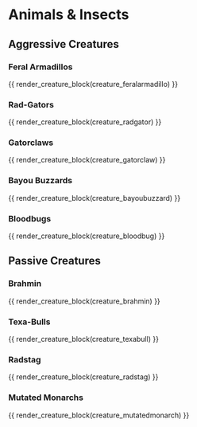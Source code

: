 # Animals & Insects

[//]: # (Prompt to generate this &#40;via ChatGPT&#41;:)

[//]: # (You are an expert tabletop RPG designer, tasked with assisting me design a Fallout campaign set in Houston, Texas. \nI)

[//]: # (have already generated a list of creatures that you can use as a starting point, but you are free to add more)

[//]: # (\ncreatures to the list if you wish. You must write a short description for each creature, as well as its stats and any)

[//]: # (\nspecial abilities it might have. You must also describe its behavior and habitat. \n\nA creature has a small number of)

[//]: # (abilities used to define their skill tests, attacks, and other functions.\n- Level and Type: A listing of the creature’s)

[//]: # (level, and its Type. This will also list the amount of XP the creature is worth when defeated or overcome.\n- Keywords:)

[//]: # (This is a listing of any keywords that describe the creature. \n - Human\n - Raider \n - Brotherhood \n - Ghoul \n -)

[//]: # (Super Mutant\n - Robot \n - Mutated \n - Mammal \n - Lizard\n - Insect\n- Body: This is a number between 4 and 12, used)

[//]: # (in place of any S.P.E.C.I.A.L. attributes for physical skill tests: typically, those using STR, END, or AGI.\n- Mind:)

[//]: # (This is a number between 4 and 12, used in place of any S.P.E.C.I.A.L. attributes for mental skill tests: typically,)

[//]: # (those using PER, CHA, or INT.\n- A Normal creature’s total Body and Mind scores should add up to 8 plus half the)

[//]: # (creature’s Level &#40;rounding up&#41;, but neither score can be below 4. Mighty creatures add +2 to either Body or Mind.)

[//]: # (Legendary creatures add +2 to both.\n- Skills: Creatures have three skills: Melee, Guns, and Other. Melee and Guns &#40;if)

[//]: # (present&#41; are always regarded as Tag Skills.\n- Melee is for all unarmed and melee attacks. All creatures have this.\n-)

[//]: # (Guns is for all attacks with firearms, energy weapons, explosives, and throwing weapons. If a creature has a Guns rating)

[//]: # (of –, it cannot make ranged attacks at all.\n- Other is for any other required skill tests.\n- Defense: The difficulty)

[//]: # (of attacks made against the creature. This will normally be 1, but some crea- tures are especially tricky to hit.\n-)

[//]: # (Initiative: A creature’s Initiative score. It is equal to the creature’s Body plus its Mind.\n- Health points: A)

[//]: # (creature’s health points are based on its level, modified by the Type of the creature, and certain other factors &#40;such)

[//]: # (as the Big or Little special abilities&#41;. A creature’s base health points are its Body score plus the creature’s)

[//]: # (Level.\n- A Mighty creature has twice as many base health points as a normal creature of its Level. This is applied)

[//]: # (after all other modifiers.\n- A Legendary creature has three times as many base health points as a normal creature of)

[//]: # (its Level. This is applied after all other modifiers.\n- Damage Resistances: Just as with a player character, a)

[//]: # (creature’s damage resistances reduce damage suf- fered before decreasing health points. Creatures tend to have damage)

[//]: # (resistances from tough hides, scales, chitinous carapaces, or similar, rather than armor, but it functions in the same)

[//]: # (way. In most cases, these values will be the same for all locations, but some creatures may have different damage)

[//]: # (resist- ances by location, which is noted in their entry.\n- Attacks: The methods the creature can use to attack in)

[//]: # (combat. Each attack lists the test’s target number &#40;TN&#41;, damage, damage type, damage effects, and any qualities that)

[//]: # (apply to its weapons.\n- Attacks using ranged weapons from creatures do not require tracking ammunition.\n- Special)

[//]: # (Abilities: Any special abilities the creature possesses, or unique actions the creature can take.\n- Inventory: A)

[//]: # (listing of the equipment and other items the creature is carrying.\n\nThese are the stats that you need to fill out for)

[//]: # (each creature &#40;each is a number or - if the creature does not have that stat&#41;:\nBODY:\nMIND:\nMELEE:\nGUNS:\nOTHER:\nHP:)

[//]: # (\nINITIATIVE:\nDEFENSE:\nPHYSICAL DR:\nENERGY DR:\nRADIATION DR:\nPOISON DR:\n\nYou must also describe the creature's)

[//]: # (Attacks and Special Abilities. As well as its inventory/loot, if any.\n\nUse your VectorStoreClient to look up stats for)

[//]: # (similar creatures that already exist.)

## Aggressive Creatures
### Feral Armadillos

{{ render_creature_block(creature_feralarmadillo) }}

### Rad-Gators
{{ render_creature_block(creature_radgator) }}


### Gatorclaws
{{ render_creature_block(creature_gatorclaw) }}


### Bayou Buzzards

{{ render_creature_block(creature_bayoubuzzard) }}

### Bloodbugs
{{ render_creature_block(creature_bloodbug) }}

## Passive Creatures

### Brahmin
{{ render_creature_block(creature_brahmin) }}

### Texa-Bulls
{{ render_creature_block(creature_texabull) }}

### Radstag
{{ render_creature_block(creature_radstag) }}

### Mutated Monarchs

{{ render_creature_block(creature_mutatedmonarch) }}






